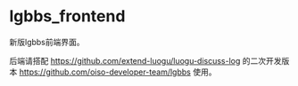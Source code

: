 # lgbbs_frontend
新版lgbbs前端界面。

后端请搭配 https://github.com/extend-luogu/luogu-discuss-log 的二次开发版本 https://github.com/oiso-developer-team/lgbbs 使用。

